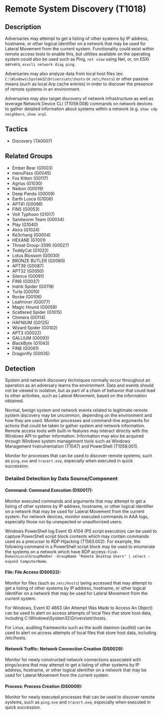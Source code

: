 # Remote System Discovery (T1018)

## Description
Adversaries may attempt to get a listing of other systems by IP address, hostname, or other logical identifier on a network that may be used for Lateral Movement from the current system. Functionality could exist within remote access tools to enable this, but utilities available on the operating system could also be used such as  Ping, ```net view``` using Net, or, on ESXi servers, `esxcli network diag ping`.

Adversaries may also analyze data from local host files (ex: ```C:\Windows\System32\Drivers\etc\hosts``` or ```/etc/hosts```) or other passive means (such as local Arp cache entries) in order to discover the presence of remote systems in an environment.

Adversaries may also target discovery of network infrastructure as well as leverage Network Device CLI (T1059.008) commands on network devices to gather detailed information about systems within a network (e.g. ```show cdp neighbors```, ```show arp```).  


## Tactics
- Discovery (TA0007)

## Related Groups
- Ember Bear (G1003)
- menuPass (G0045)
- Fox Kitten (G0117)
- Agrius (G1030)
- Naikon (G0019)
- Deep Panda (G0009)
- Earth Lusca (G1006)
- APT41 (G0096)
- FIN5 (G0053)
- Volt Typhoon (G1017)
- Sandworm Team (G0034)
- Play (G1040)
- Akira (G1024)
- Ke3chang (G0004)
- HEXANE (G1001)
- Threat Group-3390 (G0027)
- ToddyCat (G1022)
- Lotus Blossom (G0030)
- BRONZE BUTLER (G0060)
- APT39 (G0087)
- APT32 (G0050)
- Silence (G0091)
- FIN6 (G0037)
- Indrik Spider (G0119)
- Turla (G0010)
- Rocke (G0106)
- Leafminer (G0077)
- Magic Hound (G0059)
- Scattered Spider (G1015)
- Chimera (G0114)
- HAFNIUM (G0125)
- Wizard Spider (G0102)
- APT3 (G0022)
- GALLIUM (G0093)
- BlackByte (G1043)
- FIN8 (G0061)
- Dragonfly (G0035)

## Detection
System and network discovery techniques normally occur throughout an operation as an adversary learns the environment. Data and events should not be viewed in isolation, but as part of a chain of behavior that could lead to other activities, such as Lateral Movement, based on the information obtained.

Normal, benign system and network events related to legitimate remote system discovery may be uncommon, depending on the environment and how they are used. Monitor processes and command-line arguments for actions that could be taken to gather system and network information. Remote access tools with built-in features may interact directly with the Windows API to gather information. Information may also be acquired through Windows system management tools such as Windows Management Instrumentation (T1047) and PowerShell (T1059.001).

Monitor for processes that can be used to discover remote systems, such as ```ping.exe``` and ```tracert.exe```, especially when executed in quick succession.

### Detailed Detection by Data Source/Component
#### Command: Command Execution (DS0017): 
Monitor executed commands and arguments that may attempt to get a listing of other systems by IP address, hostname, or other logical identifier on a network that may be used for Lateral Movement from the current system. For network devices, monitor executed commands in AAA logs, especially those run by unexpected or unauthorized users.

Windows PowerShell log Event ID 4104 (PS script execution) can be used to capture PowerShell script block contents which may contain commands used as a precursor to RDP Hijacking (T1563.002). For example, the following command in a PowerShell script block may be used to enumerate the systems on a network which have RDP access: ```Find-DomainLocalGroupMember -GroupName "Remote Desktop Users" | select -expand ComputerName```. 

#### File: File Access (DS0022): 
Monitor for files (such as ```/etc/hosts```) being accessed that may attempt to get a listing of other systems by IP address, hostname, or other logical identifier on a network that may be used for Lateral Movement from the current system.

For Windows, Event ID 4663 (An Attempt Was Made to Access An Object) can be used to alert on access attempts of local files that store host data, including C:\Windows\System32\Drivers\etc\hosts.

For Linux, auditing frameworks such as the audit daemon (auditd) can be used to alert on access attempts of local files that store host data, including /etc/hosts.

#### Network Traffic: Network Connection Creation (DS0029): 
Monitor for newly constructed network connections associated with pings/scans that may attempt to get a listing of other systems by IP address, hostname, or other logical identifier on a network that may be used for Lateral Movement from the current system.

#### Process: Process Creation (DS0009): 
Monitor for newly executed processes that can be used to discover remote systems, such as ```ping.exe``` and ```tracert.exe```, especially when executed in quick succession.

